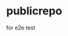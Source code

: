 # publicrepo
for e2e test































































































































































































































































































































































































































































































































































































































































































































































































































































































































































































































































































































































































































































































































































































































































































































































































































































































































































































































































































































































































































































































































































































































































































































































































































































































































































































































































































































































































































































































































































































































































































































































































































































































































































































































































































































































































































































































































